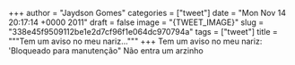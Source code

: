 
+++
author = "Jaydson Gomes"
categories = ["tweet"]
date = "Mon Nov 14 20:17:14 +0000 2011"
draft = false
image = "{TWEET_IMAGE}"
slug = "338e45f9509112be1e2d7cf96f1e064dc970794a"
tags = ["tweet"]
title = """Tem um aviso no meu nariz..."""
+++
Tem um aviso no meu nariz: 'Bloqueado para manutenção" Não entra um arzinho
